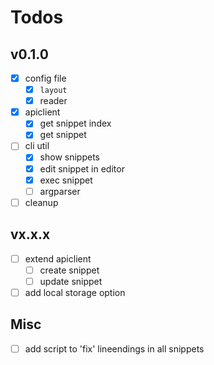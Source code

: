 # Todos

## v0.1.0

- [x] config file
  - [x] `layout`
  - [x] reader
- [x] apiclient
  - [x] get snippet index
  - [x] get snippet
- [ ] cli util
  - [x] show snippets
  - [x] edit snippet in editor
  - [x] exec snippet
  - [ ] argparser
- [ ] cleanup

## vx.x.x

- [ ] extend apiclient
  - [ ] create snippet
  - [ ] update snippet
- [ ] add local storage option

## Misc

-  [ ] add script to 'fix' lineendings in all snippets
